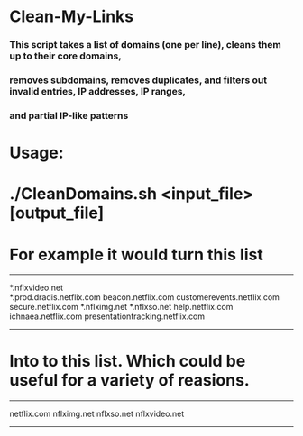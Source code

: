 # Clean-My-Links

### This script takes a list of domains (one per line), cleans them up to their core domains,
### removes subdomains, removes duplicates, and filters out invalid entries, IP addresses, IP ranges,
### and partial IP-like patterns

# Usage:
# ./CleanDomains.sh <input_file> [output_file]

# For example it would turn this list
---------------------------------------------------
*.nflxvideo.net<br>
*.prod.dradis.netflix.com
beacon.netflix.com
customerevents.netflix.com
secure.netflix.com
*.nflximg.net
*.nflxso.net
help.netflix.com
ichnaea.netflix.com
presentationtracking.netflix.com

---------------------------------------------------

# Into to this list. Which could be useful for a variety of reasions.
---------------------------------------------------
netflix.com
nflximg.net
nflxso.net
nflxvideo.net

---------------------------------------------------
